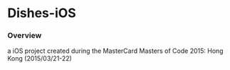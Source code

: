 Dishes-iOS
==========================

### Overview
a iOS project created during the MasterCard Masters of Code 2015: Hong Kong (2015/03/21-22)


